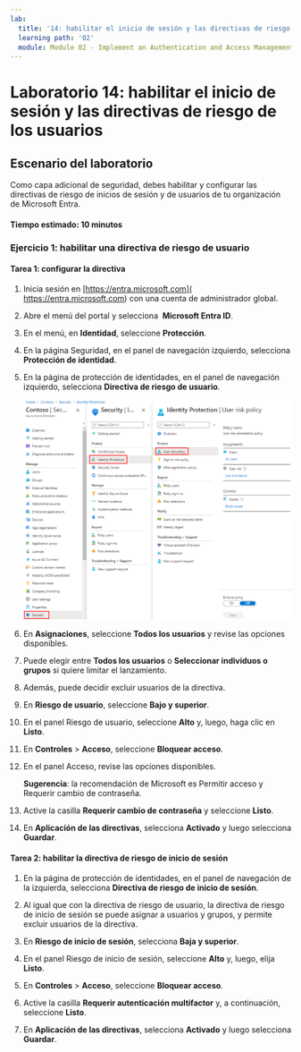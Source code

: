 ```yaml
---
lab:
  title: '14: habilitar el inicio de sesión y las directivas de riesgo de los usuarios'
  learning path: '02'
  module: Module 02 - Implement an Authentication and Access Management Solution
---
```


# Laboratorio 14: habilitar el inicio de sesión y las directivas de riesgo de los usuarios

## Escenario del laboratorio

Como capa adicional de seguridad, debes habilitar y configurar las directivas de riesgo de inicios de sesión y de usuarios de tu organización de Microsoft Entra.

#### Tiempo estimado: 10 minutos


### Ejercicio 1: habilitar una directiva de riesgo de usuario

#### Tarea 1: configurar la directiva

1. Inicia sesión en [https://entra.microsoft.com]( https://entra.microsoft.com) con una cuenta de administrador global.

2. Abre el menú del portal y selecciona  **Microsoft Entra ID**.

3. En el menú, en **Identidad**, seleccione **Protección**.

4. En la página Seguridad, en el panel de navegación izquierdo, selecciona **Protección de identidad**.

5. En la página de protección de identidades, en el panel de navegación izquierdo, selecciona **Directiva de riesgo de usuario**.

    ![Imagen de pantalla que muestra la página Directiva de riesgo de usuario y la ruta de exploración resaltada](./media/lp2-mod4-browse-to-identity-protection.png)

6. En **Asignaciones**, seleccione **Todos los usuarios** y revise las opciones disponibles.

7. Puede elegir entre **Todos los usuarios** o **Seleccionar individuos o grupos** si quiere limitar el lanzamiento.

8. Además, puede decidir excluir usuarios de la directiva.

9. En **Riesgo de usuario**, seleccione **Bajo y superior**.

10. En el panel Riesgo de usuario, seleccione **Alto** y, luego, haga clic en **Listo**.

11. En **Controles** > **Acceso**, seleccione **Bloquear acceso**.

12. En el panel Acceso, revise las opciones disponibles.

    **Sugerencia**: la recomendación de Microsoft es Permitir acceso y Requerir cambio de contraseña.

13. Active la casilla **Requerir cambio de contraseña** y seleccione **Listo**.

14. En **Aplicación de las directivas**, selecciona **Activado** y luego selecciona **Guardar**.

#### Tarea 2: habilitar la directiva de riesgo de inicio de sesión

1. En la página de protección de identidades, en el panel de navegación de la izquierda, selecciona **Directiva de riesgo de inicio de sesión**.

2. Al igual que con la directiva de riesgo de usuario, la directiva de riesgo de inicio de sesión se puede asignar a usuarios y grupos, y permite excluir usuarios de la directiva.

3. En **Riesgo de inicio de sesión**, selecciona **Baja y superior**.

4. En el panel Riesgo de inicio de sesión, seleccione **Alto** y, luego, elija **Listo**.

5. En **Controles** > **Acceso**, seleccione **Bloquear acceso**.

6. Active la casilla **Requerir autenticación multifactor** y, a continuación, seleccione **Listo**.

7. En **Aplicación de las directivas**, selecciona **Activado** y luego selecciona **Guardar**.
